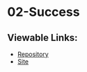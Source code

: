 # 02-Success
## Viewable Links:
- [Repository](https://github.com/LundukS/About-me)
- [Site](https://lunduks.github.io/About-me/)


